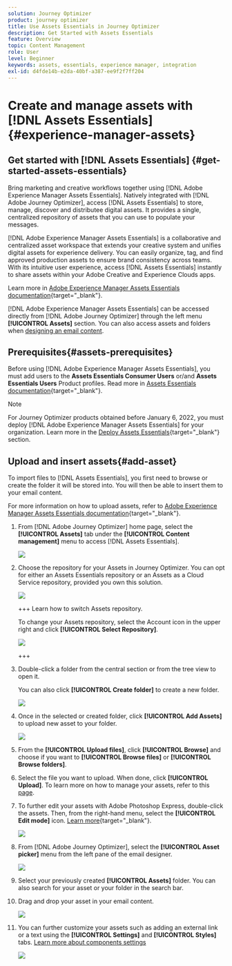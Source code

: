 ```yaml
---
solution: Journey Optimizer
product: journey optimizer
title: Use Assets Essentials in Journey Optimizer
description: Get Started with Assets Essentials
feature: Overview
topic: Content Management
role: User
level: Beginner
keywords: assets, essentials, experience manager, integration
exl-id: d4fde14b-e2da-40bf-a387-ee9f2f7ff204
---
```

# Create and manage assets with [!DNL Assets Essentials]{#experience-manager-assets}

## Get started with [!DNL Assets Essentials] {#get-started-assets-essentials}

Bring marketing and creative workflows together using [!DNL Adobe Experience Manager Assets Essentials]. Natively integrated with [!DNL Adobe Journey Optimizer], access [!DNL Assets Essentials] to store, manage, discover and distributee digital assets. It provides a single, centralized repository of assets that you can use to populate your messages.

[!DNL Adobe Experience Manager Assets Essentials] is a collaborative and centralized asset workspace that extends your creative system and unifies digital assets for experience delivery. You can easily organize, tag, and find approved production assets to ensure brand consistency across teams. With its intuitive user experience, access [!DNL Assets Essentials] instantly to share assets within your Adobe Creative and Experience Clouds apps.

Learn more in [Adobe Experience Manager Assets Essentials documentation](https://experienceleague.adobe.com/docs/experience-manager-assets-essentials/help/introduction.html){target="_blank"}.

[!DNL Adobe Experience Manager Assets Essentials] can be accessed directly from [!DNL Adobe Journey Optimizer] through the left menu **[!UICONTROL Assets]** section. You can also access assets and folders when [designing an email content](../email/get-started-email-design.md).

## Prerequisites{#assets-prerequisites}

Before using [!DNL Adobe Experience Manager Assets Essentials], you must add users to the **Assets Essentials Consumer Users** or/and **Assets Essentials Users** Product profiles. Read more in [Assets Essentials documentation](https://experienceleague.adobe.com/docs/experience-manager-assets-essentials/help/deploy-administer.html){target="_blank"}.

>[!NOTE]
>For Journey Optimizer products obtained before January 6, 2022, you must deploy [!DNL Adobe Experience Manager Assets Essentials] for your organization. Learn more in the [Deploy Assets Essentials](https://experienceleague.adobe.com/docs/experience-manager-assets-essentials/help/deploy-administer.html){target="_blank"} section.

## Upload and insert assets{#add-asset}

To import files to [!DNL Assets Essentials], you first need to browse or create the folder it will be stored into. You will then be able to insert them to your email content.

For more information on how to upload assets, refer to [Adobe Experience Manager Assets Essentials documentation](https://experienceleague.adobe.com/docs/experience-manager-assets-essentials/help/add-delete.html){target="_blank"}.

1. From [!DNL Adobe Journey Optimizer] home page, select the **[!UICONTROL Assets]** tab under the **[!UICONTROL Content management]** menu to access [!DNL Assets Essentials].

    ![](assets/media_library_1.png)

1. Choose the repository for your Assets in Journey Optimizer. You can opt for either an Assets Essentials repository or an Assets as a Cloud Service repository, provided you own this solution.

    ![](assets/media_library_4.png)

    +++ Learn how to switch Assets repository.

    To change your Assets repository, select the Account icon in the upper right and click **[!UICONTROL Select Repository]**. 

    ![](assets/media_library_3.png)

    +++

1. Double-click a folder from the central section or from the tree view to open it.

    You can also click **[!UICONTROL Create folder]** to create a new folder.

    ![](assets/media_library_8.png)

1. Once in the selected or created folder, click **[!UICONTROL Add Assets]** to upload new asset to your folder.

    ![](assets/media_library_2.png)

1. From the **[!UICONTROL Upload files]**, click **[!UICONTROL Browse]** and choose if you want to **[!UICONTROL Browse files]** or **[!UICONTROL Browse folders]**.

1. Select the file you want to upload. When done, click **[!UICONTROL Upload]**. To learn more on how to manage your assets, refer to this [page](https://experienceleague.adobe.com/docs/experience-manager-assets-essentials/help/manage-organize.html).

1. To further edit your assets with Adobe Photoshop Express, double-click the assets. Then, from the right-hand menu, select the **[!UICONTROL Edit mode]** icon. [Learn more](https://experienceleague.adobe.com/docs/experience-manager-assets-essentials/help/edit-images.html){target="_blank"}.

    ![](assets/media_library_12.png)

1. From [!DNL Adobe Journey Optimizer], select the **[!UICONTROL Asset picker]** menu from the left pane of the email designer.

    ![](assets/media_library_5.png)

1. Select your previously created **[!UICONTROL Assets]** folder. You can also search for your asset or your folder in the search bar.

1. Drag and drop your asset in your email content.

    ![](assets/media_library_6.png)

1. You can further customize your assets such as adding an external link or a text using the **[!UICONTROL Settings]** and **[!UICONTROL Styles]** tabs. [Learn more about components settings](../email/content-components.md)

    ![](assets/media_library_13.png)

    <!--
    After adding your asset to your email, use the **[!UICONTROL Find similar Stock photos]** option to locate Stock photos that match the content, color, and composition of your image. [Learn more about Adobe Stock](stock.md).

    Note that this option is available for licensed/unlicensed Stock images and images from your Assets folder. 

    ![](assets/media_library_14.png)
    -->